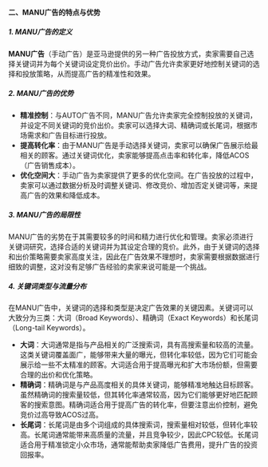 #### 二、MANU广告的特点与优势

##### 1. **MANU广告的定义**

**MANU广告**（手动广告）是亚马逊提供的另一种广告投放方式，卖家需要自己选择关键词并为每个关键词设定竞价出价。手动广告允许卖家更好地控制关键词的选择和投放策略，从而提高广告的精准性和效果。

##### 2. **MANU广告的优势**

-   **精准控制**：与AUTO广告不同，MANU广告允许卖家完全控制投放的关键词，并设定不同关键词的竞价出价。卖家可以选择大词、精确词或长尾词，根据市场需求和广告目标进行投放。
-   **提高转化率**：由于MANU广告是手动选择关键词，卖家可以确保广告展示给最相关的顾客。通过关键词优化，卖家能够提高点击率和转化率，降低ACOS（广告销售成本）。
-   **优化空间大**：手动广告为卖家提供了更多的优化空间。在广告投放的过程中，卖家可以通过数据分析及时调整关键词、修改竞价、增加否定关键词等，来提高广告的效果和降低成本。

##### 3. **MANU广告的局限性**

MANU广告的劣势在于其需要较多的时间和精力进行优化和管理。卖家必须进行关键词研究，选择合适的关键词并为其设定合理的竞价。此外，由于关键词的选择和出价策略需要卖家高度关注，因此在广告效果不理想时，卖家需要根据数据进行细致的调整，这对没有足够广告经验的卖家来说可能是一个挑战。

##### 4. **关键词类型与流量分布**

在MANU广告中，关键词的选择和类型是决定广告效果的关键因素。关键词可以大致分为三类：大词（Broad Keywords）、精确词（Exact Keywords）和长尾词（Long-tail Keywords）。

-   **大词**：大词通常是指与产品相关的广泛搜索词，具有高搜索量和较高的流量。这类关键词覆盖面广，能够带来大量的曝光，但转化率较低，因为它们可能会展示给一些不太精准的顾客。大词适合用于提高曝光和扩大市场份额，但需要合理的出价和优化策略。
-   **精确词**：精确词是与产品高度相关的具体关键词，能够精准地触达目标顾客。虽然精确词的搜索量较低，但其转化率通常较高，因为它们能够更好地匹配顾客的搜索意图。精确词适合用于提高广告的转化率，但要注意出价控制，避免竞价过高导致ACOS过高。
-   **长尾词**：长尾词是由多个词组成的具体搜索词，搜索量相对较低，但转化率较高。长尾词通常能带来高质量的流量，并且竞争较少，因此CPC较低。长尾词适合用于精准锁定小众市场，通常能帮助卖家降低广告费用，提升广告的投资回报率。